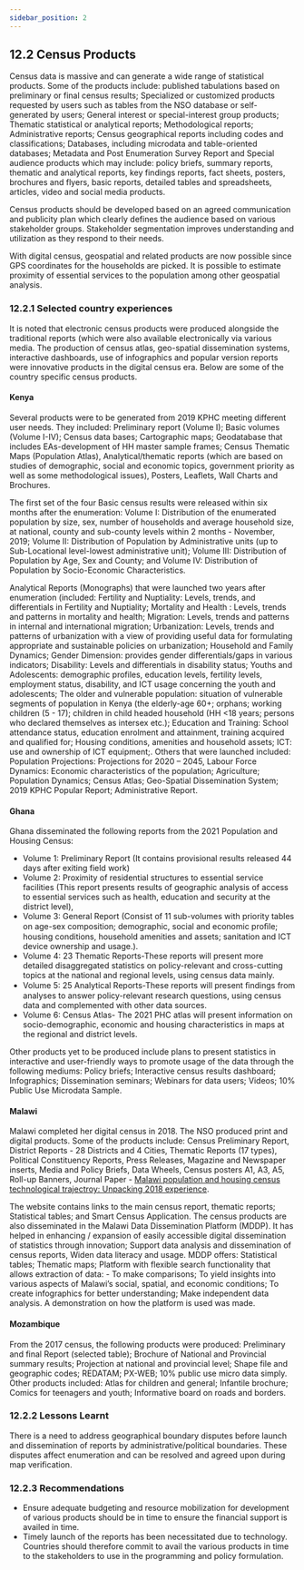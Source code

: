 ```yaml
---
sidebar_position: 2
---
```


## 12.2	Census Products

Census data is massive and can generate a wide range of statistical products. Some of the products include: published tabulations based on preliminary or final census results; Specialized or customized products requested by users such as tables from the NSO database or self-generated by users; General interest or special-interest group products; Thematic statistical or analytical reports; Methodological reports; Administrative reports; Census geographical reports including codes and classifications; Databases, including microdata and table-oriented databases; Metadata and Post Enumeration Survey Report and Special audience products which may include:  policy briefs, summary reports, thematic and analytical reports, key findings reports, fact sheets, posters, brochures and flyers, basic reports, detailed tables and spreadsheets, articles, video and social media products. 

Census products should be developed based on an agreed communication and publicity plan which clearly defines the audience based on various stakeholder groups. Stakeholder segmentation improves understanding and utilization as they respond to their needs.

With digital census, geospatial and related products are now possible since GPS coordinates for the households are picked. It is possible to estimate proximity of essential services to the population among other geospatial analysis. 

### 12.2.1	Selected country experiences

It is noted that electronic census products were produced alongside the traditional reports (which were also available electronically via various media. The production of census atlas, geo-spatial dissemination systems, interactive dashboards, use of infographics and popular version reports were innovative products in the digital census era. Below are some of the country specific census products.

#### Kenya

Several products were to be generated from 2019 KPHC meeting different user needs. They included: Preliminary report (Volume I); Basic volumes (Volume I-IV); Census data bases; Cartographic maps; Geodatabase that includes EAs-development of HH master sample frames; Census Thematic Maps (Population Atlas), Analytical/thematic reports (which are based on studies of demographic, social and economic topics, government priority as well as some methodological issues), Posters, Leaflets, Wall Charts and Brochures. 

The first set of the four Basic census results were released within six months after the enumeration: Volume I: Distribution of the enumerated population by size, sex, number of households and average household size, at national, county and sub-county levels within 2 months - November, 2019; Volume II: Distribution of Population by Administrative units (up to Sub-Locational level-lowest administrative unit);  Volume III: Distribution of Population by Age, Sex and County; and Volume IV: Distribution of Population by Socio-Economic Characteristics. 

Analytical Reports (Monographs) that were launched two years after enumeration (included: Fertility and Nuptiality: Levels, trends, and differentials in Fertility and Nuptiality; Mortality and Health : Levels, trends and patterns in mortality and health; Migration: Levels, trends and patterns in internal and international migration; Urbanization: Levels, trends and patterns of urbanization with a view of providing useful data for formulating appropriate and sustainable policies on urbanization; Household and Family Dynamics; Gender Dimension: provides gender differentials/gaps in various indicators; Disability: Levels and differentials in disability status; Youths and Adolescents: demographic profiles, education levels, fertility levels, employment status, disability, and ICT usage concerning the youth and adolescents; The older and vulnerable population: situation of vulnerable segments of population in Kenya (the elderly-age 60+; orphans; working children (5 - 17); children in child headed household (HH <18 years; persons who declared themselves as intersex etc.); Education and Training: School attendance status, education enrolment and attainment, training acquired and qualified for;  Housing conditions, amenities and household assets; ICT: use and ownership of  ICT equipment;. 
Others that were launched included: Population Projections: Projections for 2020 – 2045, Labour Force Dynamics: Economic characteristics of the population; Agriculture; Population Dynamics; Census Atlas; Geo-Spatial Dissemination System; 2019 KPHC Popular Report; Administrative Report.

#### Ghana

Ghana disseminated the following reports from the 2021 Population and Housing Census: 

-	Volume 1: Preliminary Report (It contains provisional results released 44 days after exiting field work)  
-	Volume 2: Proximity of residential structures to essential service facilities (This report presents results of geographic analysis of access to essential services such as health, education and security at the district level), 
-	Volume 3: General Report (Consist of 11 sub-volumes with priority tables on age-sex composition; demographic, social and economic proﬁle; housing conditions, household amenities and assets; sanitation and ICT device ownership and usage.). 
-	Volume 4: 23 Thematic Reports-These reports will present more detailed disaggregated statistics on policy-relevant and cross-cutting topics at the national and regional levels, using census data mainly. 
- Volume 5: 25 Analytical Reports-These reports will present ﬁndings from analyses to answer policy-relevant research questions, using census data and complemented with other data sources. 
- Volume 6: Census Atlas- The 2021 PHC atlas will present information on socio-demographic, economic and housing characteristics in maps at the regional and district levels.
 
Other products yet to be produced include plans to present statistics in interactive and user-friendly ways to promote usage of the data through the following mediums: Policy briefs; Interactive census results dashboard; Infographics; Dissemination seminars; Webinars for data users; Videos; 10% Public Use Microdata Sample.

#### Malawi

Malawi completed her digital census in 2018. The NSO produced print and digital products. Some of the products include: Census Preliminary Report, District Reports  - 28 Districts and 4 Cities, Thematic Reports (17 types), Political Constituency Reports, Press Releases, Magazine and Newspaper inserts, Media and Policy Briefs, Data Wheels, Census posters A1, A3, A5, Roll-up Banners, Journal Paper - [Malawi population and housing census technological trajectroy: Unpacking 2018 experience](https://content.iospress.com/download/statistical-journal-of-the-iaos/sji190587?id=statistical-journal-of-the-iaos%2Fsji190587).

The website contains links to the main census report, thematic reports; Statistical tables; and Smart Census Application. The census products are also disseminated in the Malawi Data Dissemination Platform (MDDP). It has helped in enhancing / expansion of easily accessible digital dissemination of statistics through innovation; Support data analysis and dissemination of census reports, Widen data literacy and usage. MDDP offers: Statistical tables; Thematic maps; Platform with flexible search functionality that allows extraction of data: - To make comparisons; To yield insights into various aspects of Malawi’s social, spatial, and economic conditions; To create infographics for better understanding; Make independent data analysis. A demonstration on how the platform is used was made.

#### Mozambique

From the 2017 census, the following products were produced: Preliminary and final Report (selected table); Brochure of National and Provincial summary results; Projection at national and provincial level; Shape file and geographic codes; REDATAM; PX-WEB; 10% public use micro data simply. Other products included: Atlas for children and general; Infantile brochure; Comics for teenagers and youth; Informative board on roads and borders.

### 12.2.2 Lessons Learnt

There is a need to address geographical boundary disputes before launch and dissemination of reports by administrative/political boundaries. These disputes affect enumeration and can be resolved and agreed upon during map verification.

### 12.2.3	Recommendations

- Ensure adequate budgeting and resource mobilization for development of various products should be in time to ensure the financial support is availed in time.
- Timely launch of the reports has been necessitated due to technology. Countries should therefore commit to avail the various products in time to the stakeholders to use in the programming and policy formulation. 
